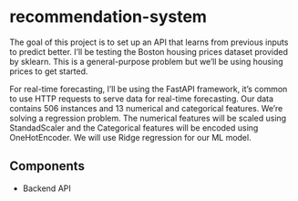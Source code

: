 # recommendation-system
The goal of this project is to set up an API that learns from previous inputs to predict better. I’ll be testing the Boston housing prices dataset provided by sklearn. This is a general-purpose problem but we’ll be using housing prices to get started.

For real-time forecasting, I’ll be using the FastAPI framework, it’s common to use HTTP requests to serve data for real-time forecasting. Our data contains 506 instances and 13 numerical and categorical features. We’re solving a regression problem. The numerical features will be scaled using StandadScaler and the Categorical features will be encoded using OneHotEncoder. We will use Ridge regression for our ML model.

## Components 

* Backend API 